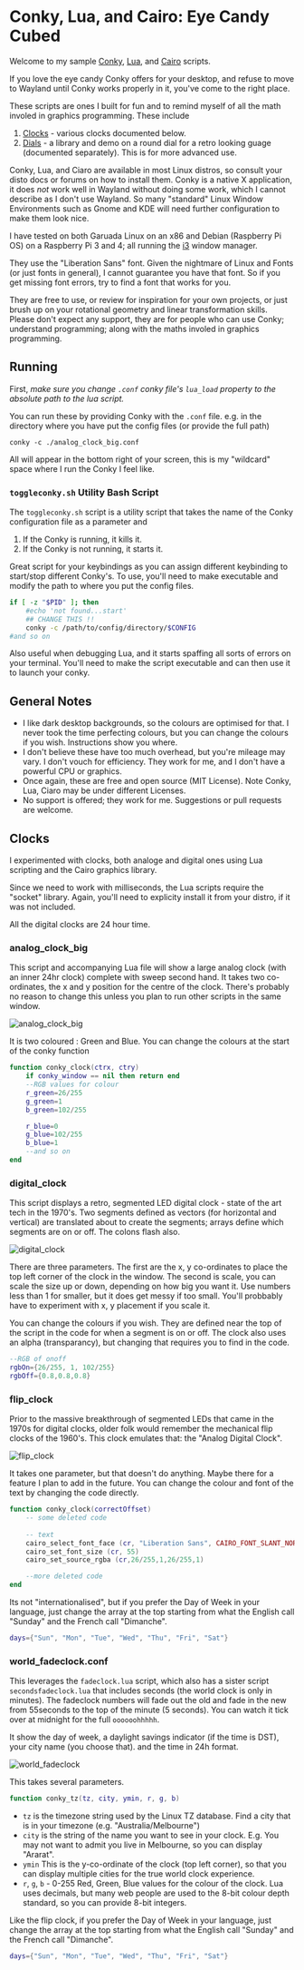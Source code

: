 # Conky, Lua, and Cairo: Eye Candy Cubed

Welcome to my sample [Conky](https://github.com/brndnmtthws/conky), [Lua](https://www.lua.org), and [Cairo](https://www.cairographics.org) scripts.

If you love the eye candy Conky offers for your desktop, and refuse to move to Wayland until Conky works properly in it, you've come to the right place.

These scripts are ones I built for fun and to remind myself of all the math involed in graphics programming.  These include

1. [Clocks](./README.md#clocks) - various clocks documented below.
2. [Dials](./README-DIALS.md) - a library and demo on a round dial for a retro looking guage (documented separately).  This is for more advanced use.

Conky, Lua, and Ciaro are available in most Linux distros, so consult your disto docs or forums on how to install them.  Conky is a native X application, it does *not* work well in Wayland without doing some work, which I cannot describe as I don't use Wayland.  So many "standard" Linux Window Environments such as Gnome and KDE will need further configuration to make them look nice.

I have tested on both Garuada Linux on an x86 and Debian (Raspberry Pi OS) on a Raspberry Pi 3 and 4; all running the [i3](https://i3wm.org/) window manager.

They use the "Liberation Sans" font.  Given the nightmare of Linux and Fonts (or just fonts in general), I cannot guarantee you have that font.  So if you get missing font errors, try to find a font that works for you.

They are free to use, or review for inspiration for your own projects, or just brush up on your rotational geometry and linear transformation skills.  Please don't expect any support, they are for people who can use Conky; understand programming; along with the maths involed in graphics programming.

## Running

First, *make sure you change `.conf` conky file's `lua_load` property to the absolute path to the lua script.*

You can run these by providing Conky with the `.conf` file.  e.g. in the directory where you have put the config files (or provide the full path)

```
conky -c ./analog_clock_big.conf
```

All will appear in the bottom right of your screen, this is my "wildcard" space where I run the Conky I feel like.  

### `toggleconky.sh` Utility Bash Script

The `toggleconky.sh` script is a utility script that takes the name of the Conky configuration file as a parameter and 

1. If the Conky is running, it kills it.
2. If the Conky is not running, it starts it.

Great script for your keybindings as you can assign different keybinding to start/stop different Conky's.  To use, you'll need to make executable and modify the path to where you put the config files.

```bash
if [ -z "$PID" ]; then
	#echo 'not found...start'
	## CHANGE THIS !!
	conky -c /path/to/config/directory/$CONFIG
#and so on
```

Also useful when debugging Lua, and it starts spaffing all sorts of errors on your terminal.  You'll need to make the script executable and can then use it to launch your conky.

## General Notes

- I like dark desktop backgrounds, so the colours are optimised for that.  I never took the time perfecting colours, but you can change the colours if you wish.  Instructions show you where.
- I don't believe these have too much overhead, but you're mileage may vary.  I don't vouch for efficiency.  They work for me, and I don't have a powerful CPU or graphics.
- Once again, these are free and open source (MIT License).  Note Conky, Lua, Ciaro may be under different Licenses.
- No support is offered; they work for me.  Suggestions or pull requests are welcome.

## Clocks

I experimented with clocks, both analoge and digital ones using Lua scripting and the Cairo graphics library.

Since we need to work with milliseconds, the Lua scripts require the "socket" library.  Again, you'll need to explicity install it from your distro, if it was not included.

All the digital clocks are 24 hour time.  

### analog_clock_big

This script and accompanying Lua file will show a large analog clock (with an inner 24hr clock) complete with sweep second hand.  It takes two co-ordinates, the x and y position for the centre of the clock.  There's probably no reason to change this unless you plan to run other scripts in the same window.

![analog_clock_big](./images/analogClockBig.png "24hr Analog clock")

It is two coloured : Green and Blue.  You can change the colours at the start of the conky function

```lua
function conky_clock(ctrx, ctry)
	if conky_window == nil then return end
	--RGB values for colour
	r_green=26/255
	g_green=1
	b_green=102/255

	r_blue=0
	g_blue=102/255
	b_blue=1
	--and so on
end
```

### digital_clock

This script displays a retro, segmented LED digital clock - state of the art tech in the 1970's.  Two segments defined as vectors (for horizontal and vertical) are translated about to create the segments; arrays define which segments are on or off.  The colons flash also.

![digital_clock](./images/digitalClock.png "Retro Digital Clock")

There are three parameters.  The first are the x, y co-ordinates to place the top left corner of the clock in the window.  The second is scale, you can scale the size up or down, depending on how big you want it.  Use numbers less than 1 for smaller, but it does get messy if too small.  You'll probbably have to experiment with x, y placement if you scale it.

You can change the colours if you wish.  They are defined near the top of the script in the code for when a segment is on or off. The clock also uses an alpha (transparancy), but changing that requires you to find in the code. 

```lua
--RGB of onoff
rgbOn={26/255, 1, 102/255}
rgbOff={0.8,0.8,0.8}
```

### flip_clock

Prior to the massive breakthrough of segmented LEDs that came in the 1970s for digital clocks, older folk would remember the mechanical flip clocks of the 1960's.  This clock emulates that: the "Analog Digital Clock".

![flip_clock](./images/flipClock.png "Retro Flip Clock")

It takes one parameter, but that doesn't do anything.  Maybe there for a feature I plan to add in the future.  You can change the colour and font of the text by changing the code directly.

```lua
function conky_clock(correctOffset)
	-- some deleted code
	  	
	-- text
	cairo_select_font_face (cr, "Liberation Sans", CAIRO_FONT_SLANT_NORMAL, CAIRO_FONT_WEIGHT_NORMAL)
	cairo_set_font_size (cr, 55)
	cairo_set_source_rgba (cr,26/255,1,26/255,1)

	--more deleted code
end
```

Its not "internationalised", but if you prefer the Day of Week in your language, just change the array at the top starting from what the English call "Sunday" and the French call "Dimanche". 

```lua
days={"Sun", "Mon", "Tue", "Wed", "Thu", "Fri", "Sat"}
```

### world_fadeclock.conf

This leverages the `fadeclock.lua` script, which also has a sister script `secondsfadeclock.lua` that includes seconds (the world clock is only in minutes).  The fadeclock numbers will fade out the old and fade in the new from 55seconds to the top of the minute (5 seconds).  You can watch it tick over at midnight for the full `oooooohhhhh`.

It show the day of week, a daylight savings indicator (if the time is DST), your city name (you choose that). and the time in 24h format.

![world_fadeclock](./images/worldFadeClock.png "World Clock with fade in/out numbers")

This takes several parameters.

```lua
function conky_tz(tz, city, ymin, r, g, b)
```

- `tz` is the timezone string used by the Linux TZ database.  Find a city that is in your timezone (e.g. "Australia/Melbourne")
- `city` is the string of the name you want to see in your clock.  E.g. You may not want to admit you live in Melbourne, so you can display "Ararat".
- `ymin` This is the y-co-ordinate of the clock (top left corner), so that you can display multiple cities for the true world clock experience.
- `r`, `g`, `b` - 0-255 Red, Green, Blue values for the colour of the clock.  Lua uses decimals, but many web people are used to the 8-bit colour depth standard, so you can provide 8-bit integers.

Like the flip clock, if you prefer the Day of Week in your language, just change the array at the top starting from what the English call "Sunday" and the French call "Dimanche". 

```lua
days={"Sun", "Mon", "Tue", "Wed", "Thu", "Fri", "Sat"}
```